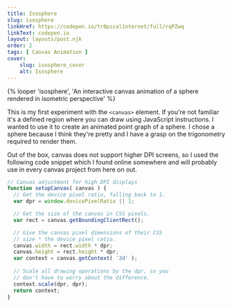 ```yaml
---
title: Isosphere
slug: isosphere
linkHref: https://codepen.io/tr0pical1nternet/full/rqPZwq
linkText: codepen.io
layout: layouts/post.njk
order: 2
tags: [ Canvas Animation ]
cover:
    slug: isosphere_cover
    alt: Isosphere
---
```

{% looper 'isosphere', 'An interactive canvas animation of a sphere rendered in isometric perspective' %}

This is my first experiment with the <code>&lt;canvas&gt;</code> element. If you're not familiar it's a defined region where you can draw using JavaScript instructions. I wanted to use it to create an animated point graph of a sphere. I chose a sphere because I think they're pretty and I have a grasp on the trigonometry required to render them.

Out of the box, canvas does not support higher DPI screens, so I used the following code snippet which I found online somewhere and will probably use in every canvas project from here on out.
``` js
// Canvas adjustment for high DPI displays
function setupCanvas( canvas ) {
  // Get the device pixel ratio, falling back to 1.
  var dpr = window.devicePixelRatio || 1;

  // Get the size of the canvas in CSS pixels.
  var rect = canvas.getBoundingClientRect();

  // Give the canvas pixel dimensions of their CSS
  // size * the device pixel ratio.
  canvas.width = rect.width * dpr;
  canvas.height = rect.height * dpr;
  var context = canvas.getContext( '2d' );
  
  // Scale all drawing operations by the dpr, so you
  // don't have to worry about the difference.
  context.scale(dpr, dpr);
  return context;
}
```
